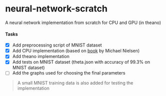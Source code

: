 # neural-network-scratch
A neural network implementation from scratch for CPU and GPU (in theano)


#### Tasks
- [x] Add preprocessing script of MNIST dataset 
- [x] Add CPU implementation (based on [book](http://neuralnetworksanddeeplearning.com/) by Michael Nielsen)
- [x] Add theano implementation
- [x] Add tests on MNIST dataset (theta.json with accuracy of 99.3% on MNIST dataset)
- [ ] Add the graphs used for choosing the final parameters
> A small MNIST training data is also added for testing the implementation